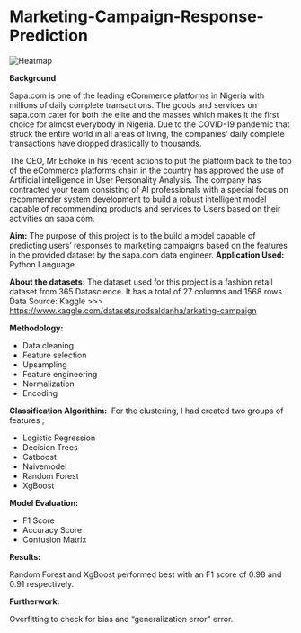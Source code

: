 # Marketing-Campaign-Response-Prediction

![Heatmap](https://user-images.githubusercontent.com/71575857/222189504-e4381922-4564-491e-a236-dea0a847572a.png)


<strong>Background</strong>

Sapa.com is one of the leading eCommerce platforms in Nigeria with millions of daily complete transactions. The goods and services on sapa.com cater for both the elite and the masses which makes it the first choice for almost everybody in Nigeria. Due to the COVID-19 pandemic that struck the entire world in all areas of living, the companies' daily complete transactions have dropped drastically to thousands.

The CEO, Mr Echoke in his recent actions to put the platform back to the top of the eCommerce platforms chain in the country has approved the use of Artificial intelligence in User Personality Analysis. The company has contracted your team consisting of AI professionals with a special focus on recommender system development to build a robust intelligent model capable of recommending products and services to Users based on their activities on sapa.com.


<strong>Aim:</strong> 
The purpose of this project is to the build a model capable of predicting users’ responses to marketing campaigns based on the features in the provided dataset by the sapa.com data engineer.
<strong>Application Used: </strong>
Python Language

<strong>About the datasets:</strong>
The dataset used for this project is a fashion retail dataset from 365 Datascience. It has a total of 27 columns and 1568 rows. Data Source: Kaggle >>> https://www.kaggle.com/datasets/rodsaldanha/arketing-campaign

<strong>Methodology:</strong>
- Data cleaning
- Feature selection
- Upsampling
- Feature engineering
- Normalization 
- Encoding

<strong>Classification Algorithim:</strong> 
For the clustering, I had created two groups of features ;

- Logistic Regression
- Decision Trees
- Catboost 
- Naivemodel
- Random Forest
- XgBoost

<strong>Model Evaluation:</strong>
- F1 Score
- Accuracy Score
- Confusion Matrix

<strong>Results:</strong>

Random Forest and XgBoost performed best with an F1 score of 0.98 and 0.91 respectively.

<strong>Furtherwork: </strong>

Overfitting to check for bias and “generalization error" error.
 

